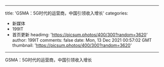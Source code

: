 
---
title: 'GSMA：5G时代的运营商，中国引领收入增长'
categories: 
 - 新媒体
 - 199IT
 - 首页更新
headimg: 'https://picsum.photos/400/300?random=3620'
author: 199IT
comments: false
date: Mon, 13 Dec 2021 00:57:02 GMT
thumbnail: 'https://picsum.photos/400/300?random=3620'
---

<div>   
GSMA：5G时代的运营商，中国引领收入增长  
</div>
            